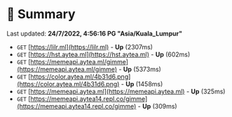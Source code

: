 # 📖 Summary
Last updated: **24/7/2022, 4:56:16 PG "Asia/Kuala_Lumpur"**

- `GET` [https://lilr.ml](https://lilr.ml) - **Up** (2307ms)
- `GET` [https://hst.aytea.ml](https://hst.aytea.ml) - **Up** (602ms)
- `GET` [https://memeapi.aytea.ml/gimme](https://memeapi.aytea.ml/gimme) - **Up** (5373ms)
- `GET` [https://color.aytea.ml/4b31d6.png](https://color.aytea.ml/4b31d6.png) - **Up** (1458ms)
- `GET` [https://memeapi.aytea.ml](https://memeapi.aytea.ml) - **Up** (325ms)
- `GET` [https://memeapi.aytea14.repl.co/gimme](https://memeapi.aytea14.repl.co/gimme) - **Up** (309ms)
